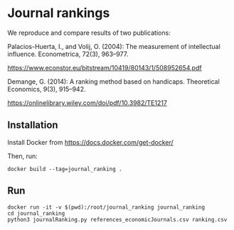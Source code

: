 # Journal rankings

We reproduce and compare results of two publications:

Palacios-Huerta, I., and Volij, O. (2004): 
The measurement of intellectual influence.
Econometrica, 72(3), 963–977.

https://www.econstor.eu/bitstream/10419/80143/1/508952654.pdf

Demange, G. (2014): 
A ranking method based on handicaps. 
Theoretical Economics, 9(3), 915–942.

https://onlinelibrary.wiley.com/doi/pdf/10.3982/TE1217


## Installation

Install Docker from https://docs.docker.com/get-docker/

Then, run:

```
docker build --tag=journal_ranking .
```

## Run

```
docker run -it -v $(pwd):/root/journal_ranking journal_ranking
cd journal_ranking
python3 journalRanking.py references_economicJournals.csv ranking.csv
```
